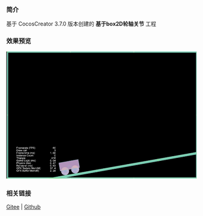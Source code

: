 ### 简介
基于 CocosCreator 3.7.0 版本创建的 **基于box2D轮轴关节** 工程

### 效果预览
![image](../../../gif/202211/2022110322.gif)

### 相关链接
[Gitee](https://gitee.com/mirrors_cocos-creator/cocos-example-physics/tree/v3.x/2d/box2d/assets/cases/example/joints) | [Github](https://github.com/cocos/cocos-example-physics/tree/v3.x/2d/box2d/assets/cases/example/joints)